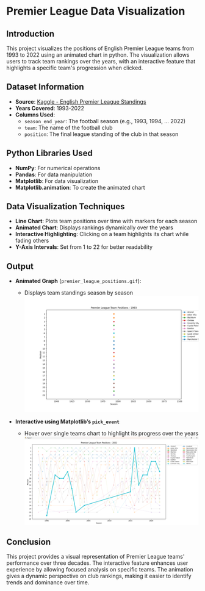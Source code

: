 # Premier League Data Visualization

## Introduction
This project visualizes the positions of English Premier League teams from 1993 to 2022 using an animated chart in python. The visualization allows users to track team rankings over the years, with an interactive feature that highlights a specific team's progression when clicked.

## Dataset Information
- **Source**: [Kaggle - English Premier League Standings](https://www.kaggle.com/datasets/evangower/english-premier-league-standings)
- **Years Covered**: 1993-2022
- **Columns Used**:
  - `season_end_year`: The football season (e.g., 1993, 1994, ... 2022)
  - `team`: The name of the football club
  - `position`: The final league standing of the club in that season

## Python Libraries Used
- **NumPy**: For numerical operations
- **Pandas**: For data manipulation
- **Matplotlib**: For data visualization
- **Matplotlib.animation**: To create the animated chart

## Data Visualization Techniques
- **Line Chart**: Plots team positions over time with markers for each season
- **Animated Chart**: Displays rankings dynamically over the years
- **Interactive Highlighting**: Clicking on a team highlights its chart while fading others
- **Y-Axis Intervals**: Set from 1 to 22 for better readability

## Output
- **Animated Graph** (`premier_league_positions.gif`):
  - Displays team standings season by season
![](OUTPUT/positions.gif)

- **Interactive using Matplotlib’s `pick_event`**
    - Hover over single teams chart to highlight its progress over the years
![](OUTPUT/EPL.png)

## Conclusion
This project provides a visual representation of Premier League teams' performance over three decades. The interactive feature enhances user experience by allowing focused analysis on specific teams. The animation gives a dynamic perspective on club rankings, making it easier to identify trends and dominance over time.


